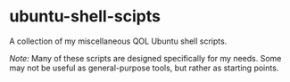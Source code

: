 # ubuntu-shell-scipts
A collection of my miscellaneous QOL Ubuntu shell scripts.

_Note:_ Many of these scripts are designed specifically for my needs. Some may not be useful as general-purpose tools, but rather as starting points.   
